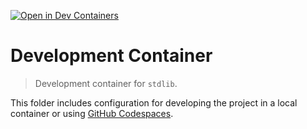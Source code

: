 <!--

@license Apache-2.0

Copyright (c) 2024 The Stdlib Authors.

Licensed under the Apache License, Version 2.0 (the "License");
you may not use this file except in compliance with the License.
You may obtain a copy of the License at

   http://www.apache.org/licenses/LICENSE-2.0

Unless required by applicable law or agreed to in writing, software
distributed under the License is distributed on an "AS IS" BASIS,
WITHOUT WARRANTIES OR CONDITIONS OF ANY KIND, either express or implied.
See the License for the specific language governing permissions and
limitations under the License.

-->

[![Open in Dev Containers][dev-container-image]][dev-container-url]

# Development Container

> Development container for `stdlib`.

<!-- Section to include introductory text. Make sure to keep an empty line after the intro `section` element and another before the `/section` close. -->

<section class="intro">

This folder includes configuration for developing the project in a local container or using [GitHub Codespaces][github-codespaces].

</section>

<!-- /.intro -->

<!-- Section to include usage notes. -->

<section class="usage">

</section>

<!-- /.usage -->

<!-- Section to include usage notes. Make sure to keep an empty line after the `section` element and another before the `/section` close. -->

<section class="notes">

</section>

<!-- /.notes -->

<!-- Section for all links. Make sure to keep an empty line after the `section` element and another before the `/section` close. -->

<section class="links">

[dev-container-image]: https://img.shields.io/static/v1?label=Dev%20Containers&message=Open&color=blue&logo=visualstudiocode

[dev-container-url]: https://vscode.dev/redirect?url=vscode://ms-vscode-remote.remote-containers/cloneInVolume?url=https://github.com/stdlib-js/stdlib/

[github-codespaces]: https://github.com/features/codespaces

</section>

<!-- /.links -->

